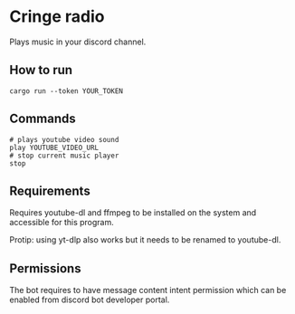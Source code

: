 # Cringe radio

Plays music in your discord channel.

## How to run

```
cargo run --token YOUR_TOKEN
```

## Commands

```
# plays youtube video sound
play YOUTUBE_VIDEO_URL
# stop current music player
stop
```

## Requirements

Requires youtube-dl and ffmpeg to be installed on the system and accessible for this program.

Protip: using yt-dlp also works but it needs to be renamed to youtube-dl.

## Permissions

The bot requires to have message content intent permission which can be enabled from discord bot developer portal.